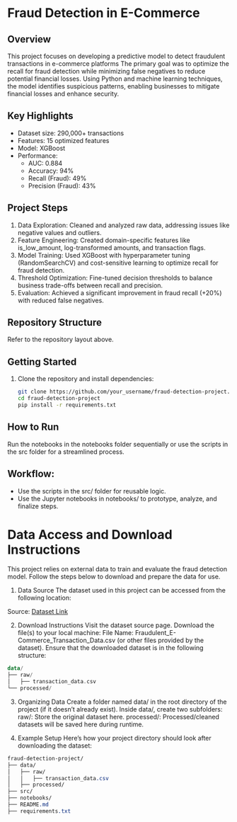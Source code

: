 # Fraud Detection in E-Commerce

## Overview
This project focuses on developing a predictive model to detect fraudulent transactions in e-commerce platforms The primary goal was to optimize the recall for fraud detection while minimizing false negatives to reduce potential financial losses. Using Python and machine learning techniques, the model identifies suspicious patterns, enabling businesses to mitigate financial losses and enhance security.

## Key Highlights
- Dataset size: 290,000+ transactions
- Features: 15 optimized features
- Model: XGBoost
- Performance:
     - AUC: 0.884
     - Accuracy: 94%
     - Recall (Fraud): 49%
     - Precision (Fraud): 43%

## Project Steps
1. Data Exploration: Cleaned and analyzed raw data, addressing issues like negative values and outliers.
1. Feature Engineering: Created domain-specific features like is_low_amount, log-transformed amounts, and transaction flags.
1. Model Training: Used XGBoost with hyperparameter tuning (RandomSearchCV) and cost-sensitive learning to optimize recall for fraud detection.
1. Threshold Optimization: Fine-tuned decision thresholds to balance business trade-offs between recall and precision.
1. Evaluation: Achieved a significant improvement in fraud recall (+20%) with reduced false negatives.

## Repository Structure
Refer to the repository layout above.

## Getting Started
1. Clone the repository and install dependencies:
   ```bash
   git clone https://github.com/your_username/fraud-detection-project.git
   cd fraud-detection-project
   pip install -r requirements.txt
   ```

## How to Run
Run the notebooks in the notebooks folder sequentially or use the scripts in the src folder for a streamlined process.

## Workflow:
- Use the scripts in the src/ folder for reusable logic.
- Use the Jupyter notebooks in notebooks/ to prototype, analyze, and finalize steps.

# Data Access and Download Instructions
This project relies on external data to train and evaluate the fraud detection model. Follow the steps below to download and prepare the data for use.

1. Data Source
The dataset used in this project can be accessed from the following location:

Source: [Dataset Link](https://www.kaggle.com/datasets/shriyashjagtap/fraudulent-e-commerce-transactions)

2. Download Instructions
Visit the dataset source page.
Download the file(s) to your local machine:
File Name: Fraudulent_E-Commerce_Transaction_Data.csv (or other files provided by the dataset).
Ensure that the downloaded dataset is in the following structure:
```kotlin
data/
├── raw/
│   ├── transaction_data.csv
└── processed/
```
3. Organizing Data
Create a folder named data/ in the root directory of the project (if it doesn’t already exist).
Inside data/, create two subfolders:
raw/: Store the original dataset here.
processed/: Processed/cleaned datasets will be saved here during runtime.

5. Example Setup
Here’s how your project directory should look after downloading the dataset:
```css
fraud-detection-project/
├── data/
│   ├── raw/
│   │   ├── transaction_data.csv
│   ├── processed/
├── src/
├── notebooks/
├── README.md
├── requirements.txt
```
